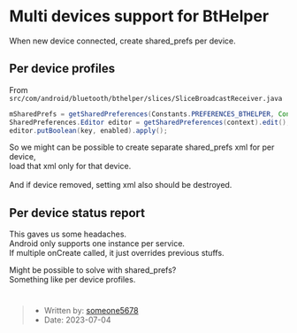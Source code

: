 # Multi devices support for BtHelper

When new device connected, create shared_prefs per device.

## Per device profiles

From `src/com/android/bluetooth/bthelper/slices/SliceBroadcastReceiver.java`
```java
mSharedPrefs = getSharedPreferences(Constants.PREFERENCES_BTHELPER, Context.MODE_PRIVATE);
SharedPreferences.Editor editor = getSharedPreferences(context).edit();
editor.putBoolean(key, enabled).apply();
```

So we might can be possible to create separate shared_prefs xml for per device,<br>
load that xml only for that device.<br>
<br>
And if device removed, setting xml also should be destroyed.<br>

## Per device status report

This gaves us some headaches.<br>
Android only supports one instance per service.<br>
If multiple onCreate called, it just overrides previous stuffs.<br>

Might be possible to solve with shared_prefs?<br>
Something like per device profiles.

#
> - Written by: [someone5678](https://github.com/someone5678)
> - Date: 2023-07-04
